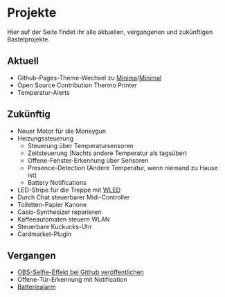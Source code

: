 # Projekte

Hier auf der Seite findet ihr alle aktuellen, vergangenen und zukünftigen Bastelprojekte.

## Aktuell
- Github-Pages-Theme-Wechsel zu [Minima](https://github.com/jekyll/minima)/[Minimal](https://github.com/pages-themes/minimal)
- Open Source Contribution Thermo Printer
- Temperatur-Alerts

## Zukünftig
- Neuer Motor für die Moneygun
- Heizungssteuerung
    - Steuerung über Temperatursensoren
    - Zeitsteuerung (Nachts andere Temperatur als tagsüber)
    - Offene-Fenster-Erkennung über Sensoren
    - Presence-Detection (Andere Temperatur, wenn niemand zu Hause ist)
    - Battery Notifications
- LED-Stripe für die Treppe mit [WLED](https://kno.wled.ge/)
- Durch Chat steuerbarer Midi-Controller
- Toiletten-Papier Kanone
- Casio-Synthesizer reparieren
- Kaffeeautomaten steuern WLAN
- Steuerbare Kuckucks-Uhr
- Cardmarket-Plugin

## Vergangen
- [OBS-Selfie-Effekt bei Github veröffentlichen](https://github.com/einfloh/polaroid-obs-plugin)
- Offene-Tür-Erkennung mit Notification
- [Batteriealarm](https://community.home-assistant.io/t/low-battery-level-detection-notification-for-all-battery-sensors/258664)
